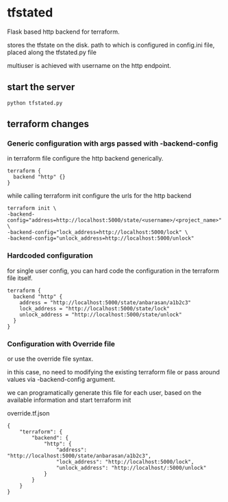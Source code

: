 # tfstated

Flask based http backend for terraform.

stores the tfstate on the disk.  path to which is configured in config.ini file, placed along the tfstated.py file

multiuser is achieved with username on the http endpoint.


## start the server

```
python tfstated.py
```

## terraform changes

### Generic configuration with args passed with -backend-config

in terraform file configure the http backend generically.

```
terraform {
  backend "http" {}
}
```

while calling terraform init configure the urls for the http backend

```
terraform init \
-backend-config="address=http://localhost:5000/state/<username>/<project_name>" \
-backend-config="lock_address=http://localhost:5000/lock" \
-backend-config="unlock_address=http://localhost:5000/unlock"
```

### Hardcoded configuration 

for single user config, you can hard code the configuration in the terraform file itself.

```
terraform {
  backend "http" {
    address = "http://localhost:5000/state/anbarasan/a1b2c3"
    lock_address = "http://localhost:5000/state/lock"
    unlock_address = "http://localhost:5000/state/unlock"
  }
}
```

### Configuration with Override file 

or use the override file syntax.

in this case, no need to modifying the existing terraform file or pass around values via -backend-config argument.

we can programatically generate this file for each user, based on the available information and start terraform init


override.tf.json
```
{
    "terraform": {
        "backend": {
            "http": {
                "address": "http://localhost:5000/state/anbarasan/a1b2c3",
                "lock_address": "http://localhost:5000/lock",
                "unlock_address": "http://localhost/:5000/unlock"
            }
        }
    }
}
```
